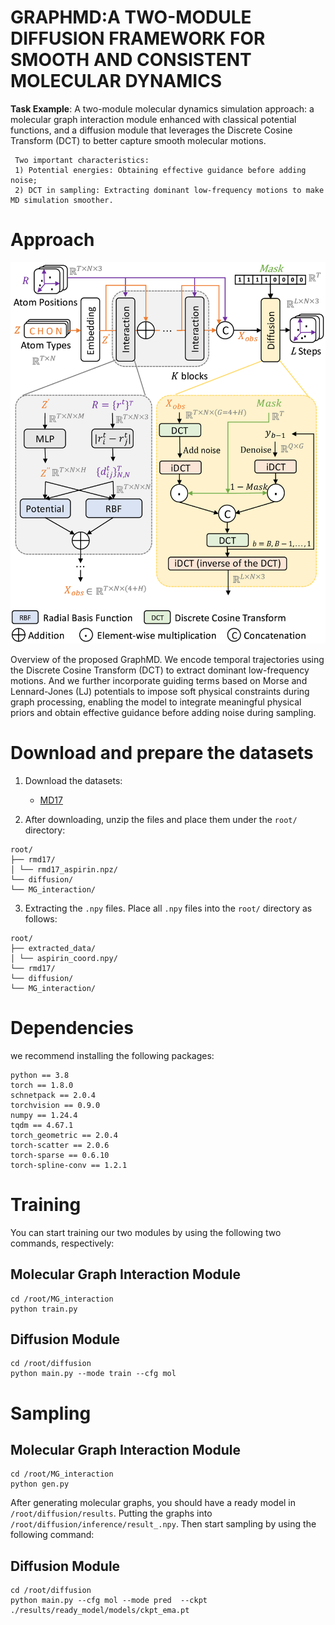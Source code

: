 # GRAPHMD:A TWO-MODULE DIFFUSION FRAMEWORK FOR SMOOTH AND CONSISTENT MOLECULAR DYNAMICS

**Task Example**: A two-module molecular dynamics simulation approach: a molecular graph interaction module enhanced with classical potential functions, and a diffusion module that leverages the Discrete Cosine Transform (DCT) to better capture smooth molecular motions.

```
 Two important characteristics:
 1) Potential energies: Obtaining effective guidance before adding noise;
 2) DCT in sampling: Extracting dominant low-frequency motions to make MD simulation smoother.
```

# Approach

![描述文字](fig_main2.png)

Overview of the proposed GraphMD. We encode temporal trajectories using the Discrete Cosine Transform (DCT) to extract dominant low-frequency motions. And we further incorporate guiding terms based on Morse and Lennard-Jones (LJ) potentials to impose soft physical constraints during graph processing, enabling the model to integrate meaningful physical priors and obtain effective guidance before adding noise during sampling.



# Download and prepare the datasets
1. Download the datasets:

   - [MD17](https://figshare.com/articles/Revised_MD17_dataset_rMD17_/12672038/3)

2. After downloading, unzip the files and place them under the `root/` directory:

```
root/
├── rmd17/
│ └── rmd17_aspirin.npz/
└── diffusion/
└── MG_interaction/
```

3. Extracting the `.npy` files.  Place all `.npy` files into the `root/` directory as follows:

```
root/
├── extracted_data/
│ └── aspirin_coord.npy/
└── rmd17/
└── diffusion/
└── MG_interaction/
```
# Dependencies
we recommend installing the following packages:

```
python == 3.8
torch == 1.8.0
schnetpack == 2.0.4
torchvision == 0.9.0
numpy == 1.24.4
tqdm == 4.67.1
torch_geometric == 2.0.4
torch-scatter == 2.0.6
torch-sparse == 0.6.10
torch-spline-conv == 1.2.1
```

# Training
You can start training our two modules by using the following two commands, respectively:

## Molecular Graph Interaction Module
```
cd /root/MG_interaction
python train.py
```

## Diffusion Module
```
cd /root/diffusion
python main.py --mode train --cfg mol
```

# Sampling


## Molecular Graph Interaction Module
```
cd /root/MG_interaction
python gen.py
```

After generating molecular graphs, you should have a ready model in `/root/diffusion/results`. Putting the graphs into `/root/diffusion/inference/result_.npy`. Then start sampling by using the following command:

## Diffusion Module
```
cd /root/diffusion
python main.py --cfg mol --mode pred  --ckpt ./results/ready_model/models/ckpt_ema.pt 
```
